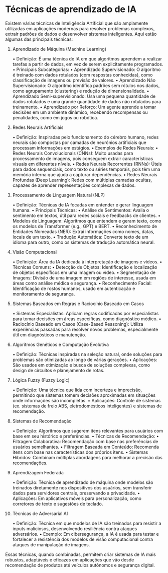 # Técnicas de aprendizado de IA

Existem várias técnicas de Inteligência Artificial que são amplamente utilizadas em aplicações modernas para resolver problemas complexos, extrair padrões de dados e desenvolver sistemas inteligentes. Aqui estão algumas das principais técnicas:

1. Aprendizado de Máquina (Machine Learning)

	•	Definição: É uma técnica de IA em que algoritmos aprendem a realizar tarefas a partir de dados, em vez de serem explicitamente programados.
	•	Principais Subcategorias:
	•	Aprendizado Supervisionado: O algoritmo é treinado com dados rotulados (com respostas conhecidas), como classificação de imagens ou previsão de valores.
	•	Aprendizado Não Supervisionado: O algoritmo identifica padrões sem rótulos nos dados, como agrupamento (clustering) e redução de dimensionalidade.
	•	Aprendizado Semi-supervisionado: Usa uma pequena quantidade de dados rotulados e uma grande quantidade de dados não rotulados para treinamento.
	•	Aprendizado por Reforço: Um agente aprende a tomar decisões em um ambiente dinâmico, recebendo recompensas ou penalidades, como em jogos ou robótica.

2. Redes Neurais Artificiais

	•	Definição: Inspiradas pelo funcionamento do cérebro humano, redes neurais são compostas por camadas de neurônios artificiais que processam informações em estágios.
	•	Exemplos de Redes Neurais:
	•	Redes Neurais Convolucionais (CNNs): Muito usadas para processamento de imagens, pois conseguem extrair características visuais em diferentes níveis.
	•	Redes Neurais Recorrentes (RNNs): Úteis para dados sequenciais, como texto ou séries temporais, pois têm uma memória interna que ajuda a capturar dependências.
	•	Redes Neurais Profundas (Deep Learning): Redes com múltiplas camadas ocultas, capazes de aprender representações complexas de dados.

3. Processamento de Linguagem Natural (NLP)

	•	Definição: Técnicas de IA focadas em entender e gerar linguagem humana.
	•	Principais Técnicas:
	•	Análise de Sentimentos: Avalia o sentimento em textos, útil para redes sociais e feedbacks de clientes.
	•	Modelos de Linguagem: Algoritmos que entendem e geram texto, como os modelos de Transformer (e.g., GPT) e BERT.
	•	Reconhecimento de Entidades Nomeadas (NER): Extrai informações como nomes, datas, locais de um texto.
	•	Tradução Automática: Converte texto de um idioma para outro, como os sistemas de tradução automática neural.

4. Visão Computacional

	•	Definição: Área da IA dedicada à interpretação de imagens e vídeos.
	•	Técnicas Comuns:
	•	Detecção de Objetos: Identificação e localização de objetos específicos em uma imagem ou vídeo.
	•	Segmentação de Imagens: Divisão de uma imagem em regiões de interesse, usada em áreas como análise médica e segurança.
	•	Reconhecimento Facial: Identificação de rostos humanos, usado em autenticação e monitoramento de segurança.

5. Sistemas Baseados em Regras e Raciocínio Baseado em Casos

	•	Sistemas Especialistas: Aplicam regras codificadas por especialistas para tomar decisões em áreas específicas, como diagnóstico médico.
	•	Raciocínio Baseado em Casos (Case-Based Reasoning): Utiliza experiências passadas para resolver novos problemas, especialmente útil em diagnósticos e manutenção.

6. Algoritmos Genéticos e Computação Evolutiva

	•	Definição: Técnicas inspiradas na seleção natural, onde soluções para problemas são otimizadas ao longo de várias gerações.
	•	Aplicações: São usados em otimização e busca de soluções complexas, como design de circuitos e planejamento de rotas.

7. Lógica Fuzzy (Fuzzy Logic)

	•	Definição: Uma técnica que lida com incerteza e imprecisão, permitindo que sistemas tomem decisões aproximadas em situações onde informações são incompletas.
	•	Aplicações: Controle de sistemas (ex. sistemas de freio ABS, eletrodomésticos inteligentes) e sistemas de recomendação.

8. Sistemas de Recomendação

	•	Definição: Algoritmos que sugerem itens relevantes para usuários com base em seu histórico e preferências.
	•	Técnicas de Recomendação:
	•	Filtragem Colaborativa: Recomendação com base nas preferências de usuários semelhantes.
	•	Filtragem Baseada em Conteúdo: Recomenda itens com base nas características dos próprios itens.
	•	Sistemas Híbridos: Combinam múltiplas abordagens para melhorar a precisão das recomendações.

9. Aprendizagem Federada

	•	Definição: Técnica de aprendizado de máquina onde modelos são treinados diretamente nos dispositivos dos usuários, sem transferir dados para servidores centrais, preservando a privacidade.
	•	Aplicações: Em aplicativos móveis para personalização, como corretores de texto e sugestões de teclado.

10. Técnicas de Adversarial AI

	•	Definição: Técnica em que modelos de IA são treinados para resistir a inputs maliciosos, desenvolvendo resiliência contra ataques adversários.
	•	Exemplo: Em cibersegurança, a IA é usada para testar e fortalecer a resistência dos modelos de visão computacional contra ataques de manipulação de imagens.

Essas técnicas, quando combinadas, permitem criar sistemas de IA mais robustos, adaptáveis e eficazes em aplicações que vão desde recomendação de produtos até veículos autônomos e segurança digital.